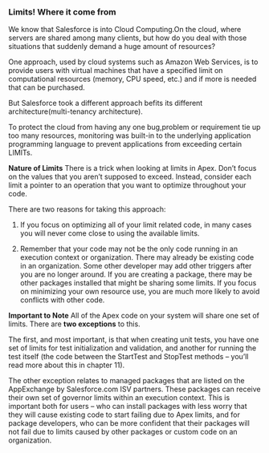 ### Limits! Where it come from

We know that Salesforce is into Cloud Computing.On the cloud, where servers are shared among many clients, but how do you deal with those situations that suddenly demand a huge amount of resources? 

One approach, used by cloud systems such as Amazon Web Services, is to provide users with virtual machines that have a specified limit on computational resources (memory, CPU speed, etc.) and if more
is needed that can be purchased.

But Salesforce took a different approach befits its different architecture(multi-tenancy architecture).

To protect the cloud from having any one bug,problem or requirement tie up too many resources, monitoring was built-in to the underlying application programming language to prevent applications from exceeding certain LIMITs.

**Nature of Limits**
There is a trick when looking at limits in Apex. Don’t focus on the values that you aren’t supposed to exceed. Instead, consider each limit a pointer to an operation that you want to optimize throughout your code. 

There are two reasons for taking this approach: 

1. If you focus on optimizing all of your limit related code, in many cases you will never come close to using the available limits.

2. Remember that your code may not be the only code running in an execution context or organization. There may already be existing code in an organization. Some other developer may add other triggers after you are no longer around. If you are creating a package, there may be other packages installed that might be sharing some limits. If you focus on minimizing your own resource use, you are much more likely to avoid conflicts with other code.

**Important to Note**
All of the Apex code on your system will share one set of limits. There are **two exceptions** to this. 

The first, and most important, is that when creating unit tests, you have one set of limits for test initialization and validation, and another for running the test itself (the code between the StartTest and StopTest methods – you’ll read more about this in chapter 11). 

The other exception relates to managed packages that are listed on the AppExchange by Salesforce.com ISV partners. These packages can receive their own set of governor limits within an execution context. This is important both for users – who can install packages with less worry that they will cause existing code to start failing due to Apex limits, and for package developers, who can be more confident that their packages will not fail due to limits caused by other packages or custom code on an organization.